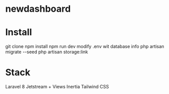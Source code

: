 # newdashboard
# Install
 git clone 
 npm install
 npm run dev
modify .env wit database info
php artisan migrate --seed
php artisan storage:link


# Stack

Laravel 8
Jetstream + Views
Inertia
Tailwind CSS


